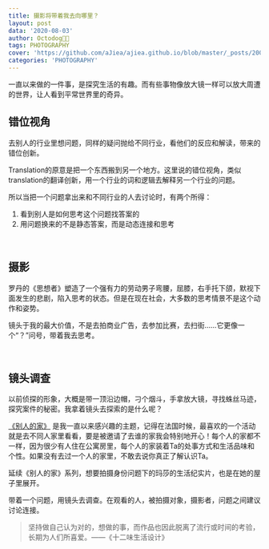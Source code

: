 ```yaml
---
title: 摄影将带着我去向哪里？
layout: post
data: '2020-08-03'
author: Octodog🐙🐶
tags: PHOTOGRAPHY
cover: 'https://github.com/aJiea/ajiea.github.io/blob/master/_posts/200803/cover.jpg'
categories: 'PHOTOGRAPHY'
---
```


一直以来做的一件事，是探究生活的有趣。而有些事物像放大镜一样可以放大周遭的世界，让人看到平常世界里的奇异。

## 错位视角

去别人的行业里想问题，同样的疑问抛给不同行业，看他们的反应和解读，带来的错位创新。

Translation的原意是把一个东西搬到另一个地方。这里说的错位视角，类似translation的翻译创新，用一个行业的词和逻辑去解释另一个行业的问题。

所以当把一个问题拿出来和不同行业的人去讨论时，有两个所得：
1. 看到别人是如何思考这个问题找答案的
2. 用问题换来的不是静态答案，而是动态连接和思考

<br/>

## 摄影

罗丹的《思想者》塑造了一个强有力的劳动男子弯腰，屈膝，右手托下颌，默视下面发生的悲剧，陷入思考的状态。但是在现在社会，大多数的思考情景不是这个动作和姿势。

镜头于我的最大价值，不是去拍商业广告，去参加比赛，去扫街……它更像一个“？”问号，带着我去思考。

<br/>

## 镜头调查
以前侦探的形象，大概是带一顶沿边帽，刁个烟斗，手拿放大镜，寻找蛛丝马迹，探究案件的秘密。我拿着镜头去探索的是什么呢？

[《别人的家》](https://ajiea.github.io/2020/02/17/others-home.html) 是我一直以来感兴趣的主题，记得在法国时候，最喜欢的一个活动就是去不同人家里看看，要是被邀请了去谁的家我会特别地开心！每个人的家都不一样，因为很少有人住在公寓房里，每个人的家装着Ta的处事方式和生活品味和个性。如果没有去过一个人的家里，不敢去说你真正了解认识Ta。

延续《别人的家》系列，想要拍摄身份问题下的玛莎的生活纪实片，也是在她的屋子里展开。

带着一个问题，用镜头去调查。在观看的人，被拍摄对象，摄影者，问题之间建议讨论连接。

> 坚持做自己认为对的，想做的事，而作品也因此脱离了流行或时间的考验，长期为人们所喜爱。——《十二味生活设计》